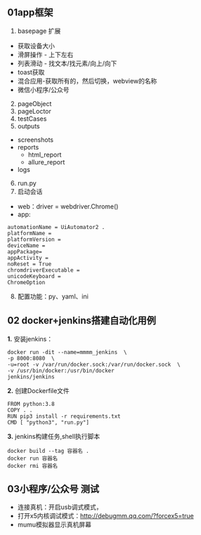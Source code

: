 ## 01app框架
1. basepage 扩展
 - 获取设备大小
 - 滑屏操作 - 上下左右
 - 列表滑动 - 找文本/找元素/向上/向下
 - toast获取
 - 混合应用-获取所有的，然后切换，webview的名称
 - 微信小程序/公众号
2. pageObject
3. pageLoctor
4. testCases
5. outputs
 - screenshots
 - reports
   - html_report
   - allure_report 
 - logs
6. run.py
7. 启动会话
 - web：driver = webdriver.Chrome()
 - app:
```
automationName = UiAutomator2 .
platformName = 
platformVersion = 
deviceName =  
appPackage=
appActivity = 
noReset = True
chromdriverExecutable = 
unicodeKeyboard = 
ChromeOption
```
8. 配置功能：py、yaml、ini
## 02 docker+jenkins搭建自动化用例
**1.** 安装jenkins：
```
docker run -dit --name=mmmm_jenkins  \ 
-p 8000:8080  \ 
-u=root -v /var/run/docker.sock:/var/run/docker.sock  \ 
-v /usr/bin/docker:/usr/bin/docker 
jenkins/jenkins
```
**2.** 创建Dockerfile文件
```
FROM python:3.8
COPY . .
RUN pip3 install -r requirements.txt
CMD [ "python3", "run.py"]
```

**3.** jenkins构建任务,shell执行脚本
```
docker build --tag 容器名 .
docker run 容器名
docker rmi 容器名
```
## 03小程序/公众号 测试
- 连接真机：开启usb调式模式，
- 打开x5内核调试模式：http://debugmm.qq.com/?forcex5=true
- mumu模拟器显示真机屏幕

